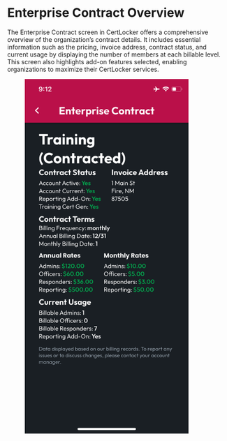 # Enterprise Contract Overview

The Enterprise Contract screen in CertLocker offers a comprehensive overview of the organization’s contract details. It includes essential information such as the pricing, invoice address, contract status, and current usage by displaying the number of members at each billable level. This screen also highlights add-on features selected, enabling organizations to maximize their CertLocker services.

<figure><img src="../../../.gitbook/assets/1.0.0-enterprise-contract.PNG" alt="" width="375"><figcaption></figcaption></figure>
